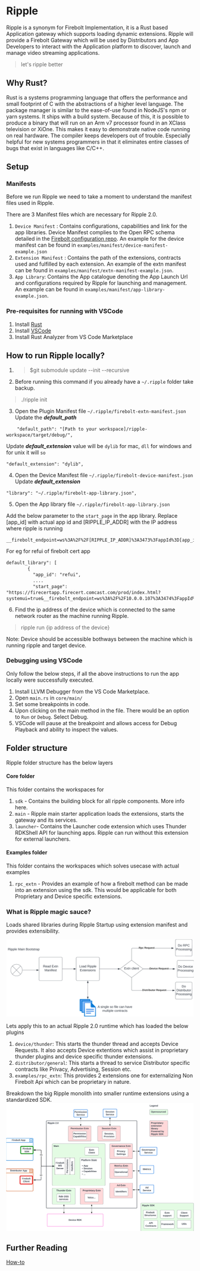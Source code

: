 # Ripple

Ripple is a synonym for Firebolt Implementation, it is a Rust based Application gateway which supports loading dynamic extensions. Ripple will provide a Firebolt Gateway which will be used by Distributors and App Developers to interact with the Application platform to discover, launch and manage video streaming applications.
> let's ripple better

## Why Rust?
Rust is a systems programming language that offers the performance and small footprint of C with the abstractions of a higher level language.
The package manager is similar to the ease-of-use found in NodeJS's npm or yarn systems.
It ships with a build system. Because of this, it is possible to produce a binary that will run on an Arm v7 processor found in an XClass television or XiOne. This makes it easy to demonstrate native code running on real hardware.
The compiler keeps developers out of trouble. Especially helpful for new systems programmers in that it eliminates entire classes of bugs that exist in languages like C/C++.

## Setup

### Manifests
Before we run Ripple we need to take a moment to understand the manifest files used in Ripple.

There are 3 Manifest files which are necessary for Ripple 2.0.
1. `Device Manifest` : Contains configurations, capabilities and link for the app libraries. Device Manifest complies to the Open RPC schema detailed in the [Firebolt configuration repo](https://github.com/rdkcentral/firebolt-configuration). An example for the device manifest can be found in `examples/manifest/device-manifest-example.json`
2. `Extension Manifest` : Contains the path of the extensions, contracts used and fulfilled by each extension. An example of the extn manifest can be found in `examples/manifest/extn-manifest-example.json`.
3. `App Library`: Contains the App catalogue denoting the App Launch Url and configurations required by Ripple for launching and management. An example can be found in `examples/manifest/app-library-example.json`.


### Pre-requisites for running with VSCode
1. Install [Rust](https://www.rust-lang.org/tools/install)
1. Install [VSCode](https://code.visualstudio.com/)
2. Install Rust Analyzer from VS Code Marketplace

## How to run Ripple locally?

1. >$git submodule update --init --recursive
2. Before running this command if you already have a `~/.ripple` folder take backup.
>./ripple init
3. Open the Plugin Manifest file `~/.ripple/firebolt-extn-manifest.json`
Update the __*default_path*__
```
    "default_path": "[Path to your workspace]/ripple-workspace/target/debug/",
```
Update __*default_extension*__ value will be `dylib` for mac, `dll` for windows and for unix it will `so`
```
"default_extension": "dylib",
```
4. Open the Device Manifest file `~/.ripple/firebolt-device-manifest.json`
Update  __*default_extension*__
```
"library": "~/.ripple/firebolt-app-library.json",
```
5. Open the App library file `~/.ripple/firebolt-app-library.json`

Add the below parameter to the `start_page` in the app library. Replace [app_id] with actual app id and [RIPPLE_IP_ADDR] with the IP address where ripple is running
```
__firebolt_endpoint=ws%3A%2F%2F[RIPPLE_IP_ADDR]%3A3473%3FappId%3D[app_id]%26session%3D[app_id]
```

For eg for refui of firebolt cert app
```
default_library": [
        {
          "app_id": "refui",
          ....
          "start_page": "https://firecertapp.firecert.comcast.com/prod/index.html?systemui=true&__firebolt_endpoint=ws%3A%2F%2F10.0.0.107%3A3474%3FappId%3Drefui%26session%3Drefui&systemui=true",
```

6. Find the ip address of the device which is connected to the same network router as the machine running Ripple.
> ripple run {ip address of the device} 

Note: Device should be accessible bothways between the machine which is running ripple and target device.

### Debugging using VSCode

Only follow the below steps, if all the above instructions to run the app locally were successfully executed.

1. Install LLVM Debugger from the VS Code Marketplace.
2. Open `main.rs` in `core/main/`
3. Set some breakpoints in code.
4. Upon clicking on the main method in the file. There would be an option to `Run` or `Debug`. Select Debug.
5. VSCode will pause at the breakpoint and allows access for Debug Playback and ability to inspect the values.

## Folder structure

Ripple folder structure has the below layers

#### Core folder
This folder contains the workspaces for 
1. `sdk` - Contains the building block for all ripple components. More info here.
2. `main` - Ripple main starter application loads the extensions, starts the gateway and its services.
3. `launcher`- Contains the Launcher code extension which uses Thunder RDKShell API for launching apps. Ripple can run without this extension for external launchers.

#### Examples folder
This folder contains the workspaces which solves usecase with actual examples
1. `rpc_extn` - Provides an example of how a firebolt method can be made into an extension using the sdk. This would be applicable for both Proprietary and Device specific extensions.


### What is Ripple magic sauce?

Loads shared libraries during Ripple Startup using extension manifest and provides extensibility.

![Ripple startup](./docs/images/RippleStartup.jpeg)

Lets apply this to an actual Ripple 2.0 runtime which has loaded the below plugins
1. `device/thunder`: This starts the thunder thread and accepts Device Requests. It also accepts Device extentions which assist in proprietary thunder plugins and device specific thunder extensions.
2. `distributor/general`: This starts a thread to service Distributor specific contracts like Privacy, Advertising, Session etc.
2. `examples/rpc_extn`: This provides 2 extensions one for externalizing Non Firebolt Api which can be proprietary in nature.

Breakdown the big Ripple monolith into smaller runtime extensions using a standardized SDK.
![Ripple startup](./docs/images/R2Runtime.jpeg)

## Further Reading

[How-to](./docs/how-to.md)